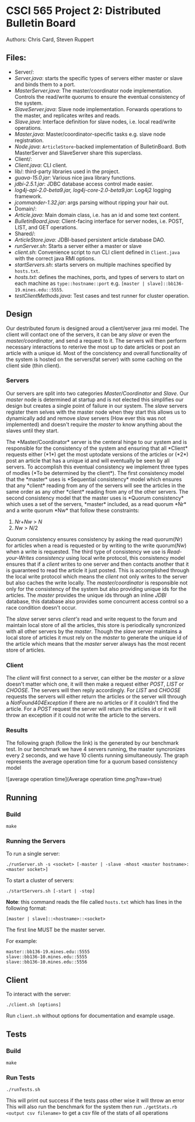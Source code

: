 # CSCI 565 Project 2: Distributed Bulletin Board

Authors: Chris Card, Steven Ruppert

## Files:

- Server/:
 - *Server.java*: starts the specific types of servers either master or slave
    and binds them to a port.
 - *MasterServer.java*: The master/coordinator node implementation. Controls the read/write
   quorums to ensure the eventual consistency of the system.
 - *SlaveServer.java*: Slave node implementation. Forwards operations to the master, and
   replicates writes and reads.
 - *Slave.java*: Interface definition for slave nodes, i.e. local read/write operations.
 - *Master.java*: Master/coordinator-specific tasks e.g. slave node registration.
 - *Node.java*: `ArticleStore`-backed implementation of BulletinBoard. Both MasterServer and
    SlaveServer share this superclass.
- Client/:
 - *Client.java*: CLI client.
- lib/: third-party libraries used in the project.
 - *guava-15.0.jar*: Various nice java library functions.
 - *jdbi-2.5.1.jar*: JDBC database access control made easier.
 - *log4j-api-2.0-beta9.jar, log4j-core-2.0-beta9.jar*: Log4j2 logging framework.
 - *jcommander-1.32.jar*: args parsing without ripping your hair out.
- Domain/:
 - *Article.java*: Main domain class, i.e. has an id and some text content.
 - *BulletinBoard.java*: Client-facing interface for server nodes, i.e. POST, LIST, and GET
   operations.
- Shared/:
 - *ArticleStore.java*: JDBI-based persistent article database DAO.
- *runServer.sh*: Starts a server either a master or slave
- *client.sh*: Convenience script to run CLI client defined in `Client.java` with the
  correct java RMI options.
- *startServers.sh*: starts servers on multiple machines specified by `hosts.txt`.
- *hosts.txt*: defines the machines, ports, and types of servers to start on each machine
   as `type::hostname::port` e.g. `[master | slave]::bb136-19.mines.edu::5555`.
- *testClientMethods.java*: Test cases and test runner for cluster operation.

## Design

 Our destributed forum is designed aroud a client/server java rmi model. The client will contact one of the 
servers, it can be any *slave* or even the *master/coordinator*, and send a request to it.  The servers will then
perform necessary interactions to reterive the most up to date articles or post an article with a unique id.
Most of the concistency and overall functionality of the system is hosted on the servers(fat server) with some caching on
the client side (thin client).

### Servers

  Our servers are split into two categories *Master/Coordinator* and *Slave*.  Our *master* node is determined at startup and is
not elected this simplifies our design but creates a single point of failure in our system. The *slave* servers register them
selves with the master node when they start this allows us to dynamically add and remove *slave* servers (How ever this was not
implemented) and doesn't require the *master* to know anything about the slaves until they start.
   <p>The *Master/Coordinator* server is the centeral hinge to our system and is responsible for the consistency of the system and ensuring
that all *Client* requests either (*1*) get the most uptodate versions of the articles or (*2*) post an article that has a unique id and will
eventually be seen by all servers. To accomplish this eventual consistency we implement three types of modles (*To be determined by the client*).
The first consistency model that the *master* uses is *Sequential consistency* model which ensures that any *client* reading from any of the
servers will see the articles in the same order as any other *client* reading from any of the other servers. The second consistency model that
the master uses is *Quorum consistency* which uses a set of the servers, *master* included, as a read quorum *Nr* and a write quorum *Nw* that follow
these constraints:

1. *Nr*+*Nw* > *N*
2. *Nw* > *N*/2

Quorum consistency ensures consistency by asking the read quorum(*Nr*) for articles when a read is requested or by writing to the 
write quorum(*Nw*) when a write is requested. The third type of consistency we use is *Read-your-Writes consistency* using local write protocol, 
this consistency model ensures that if a *client* writes to one server and then contacts another that it is guaranteed to read the article it just
posted. This is accomplished through the local write protocol which means the *client* not only writes to the server but also caches the write locally. 
The *master/coordinator* is responsible not only for the consistency of the system but also providing unique ids for the articles. The *master* provides 
the unique ids through an inline *JDBI* database, this database also provides some concurrent access control so a race condition doesn't occur.</p>
 The *slave* server servs *client's* read and write request to the forum and maintain local store of all the articles, this store is periodically 
syncronized with all other servers by the *master*. Though the *slave* server maintains a local store of articles it must rely on the *master* to generate 
the unique id of the article which means that the *master* server always has the most recent store of articles.

### Client

  The *client* will first connect to a server, can either be the *master* or a *slave* doesn't matter which one, it will then make a request either *POST*, *LIST* or *CHOOSE*. 
The servers will then reply accordingly. For *LIST* and *CHOOSE* requests the servers will either return the articles or the server will through a *NotFound404Exception* if there 
are no articles or if it couldn't find the article. For a *POST* request the server will return the articles id or it will throw an exception if it could not write the 
article to the servers.

### Results

  The following graph (follow the link) is the generated by our benchmark test.  In our benchmark we have 4 servers running, the master syncronizes every 2 seconds, and we have 10 clients running 
simultaneously. The graph represents the average operation time for a quorum based consistency model

![average operation time](Average operation time.png?raw=true)



## Running

### Build

    make

### Running the Servers

To run a single server:

    ./runServer.sh -s <socket> [-master | -slave -mhost <master hostname>:<master socket>]

To start a cluster of servers:

    ./startServers.sh [-start | -stop]

**Note**: this command reads the file called `hosts.txt` which has
lines in the following format:

    [master | slave]::<hostname>::<socket>

The first line MUST be the master server.

For example:

```
master::bb136-19.mines.edu::5555
slave::bb136-10.mines.edu::5555
slave::bb136-10.mines.edu::5556
```

## Client

To interact with the server:

    ./client.sh [options]

Run `client.sh` without options for documentation and example usage.

## Tests

### Build

    make

### Run Tests

    ./runTests.sh

This will print out success if the tests pass other wise it will throw an error
This will also run the benchmark for the system then run `./getStats.rb <output csv filename>`
to get a csv file of the stats of all operations

